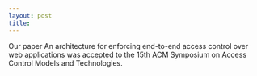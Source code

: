 ```yaml
---
layout: post
title: 
---
```

Our paper An architecture for enforcing end-to-end access control over web applications was accepted to the 15th ACM Symposium on Access Control Models and Technologies.
